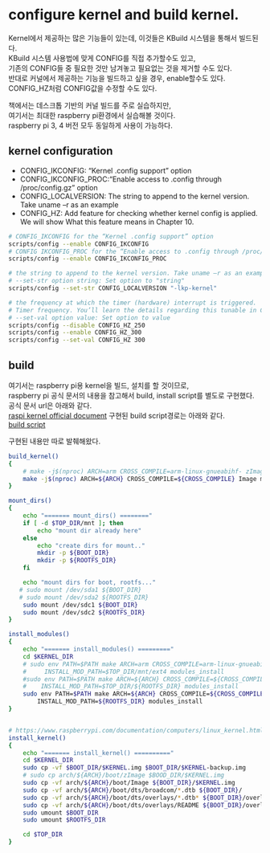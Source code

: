
# configure kernel and build kernel.
Kernel에서 제공하는 많은 기능들이 있는데, 이것들은 KBuild 시스템을 통해서 빌드된다.  
KBuild 시스템 사용법에 맞게 CONFIG를 직접 추가할수도 있고,  
기존의 CONFIG들 중 필요한 것만 남겨놓고 필요없는 것을 제거할 수도 있다.  
반대로 커널에서 제공하는 기능을 빌드하고 싶을 경우, enable할수도 있다.  
CONFIG_HZ처럼 CONFIG값을 수정할 수도 있다.  

책에서는 데스크톱 기반의 커널 빌드를 주로 실습하지만,  
여기서는 최대한 raspberry pi환경에서 실습해볼 것이다.  
raspberry pi 3, 4 버전 모두 동일하게 사용이 가능하다.  

## kernel configuration
 - CONFIG_IKCONFIG: “Kernel .config support” option
 - CONFIG_IKCONFIG_PROC:“Enable access to .config through /proc/config.gz” option
 - CONFIG_LOCALVERSION: The string to append to the kernel version. Take uname –r as an example
 - CONFIG_HZ: Add feature for checking whether kernel config is applied. 
            We will show What this feature means in Chapter 10.

~~~bash
# CONFIG_IKCONFIG for the “Kernel .config support” option
scripts/config --enable CONFIG_IKCONFIG
# CONFIG IKCONFIG_PROC for the “Enable access to .config through /proc/config.gz” option
scripts/config --enable CONFIG_IKCONFIG_PROC

# the string to append to the kernel version. Take uname –r as an example
# --set-str option string: Set option to "string"
scripts/config --set-str CONFIG_LOCALVERSION "-lkp-kernel"

# the frequency at which the timer (hardware) interrupt is triggered.
# Timer frequency. You’ll learn the details regarding this tunable in Chapter 10, The CPU Sched-uler – Part 1:
# --set-val option value: Set option to value
scripts/config --disable CONFIG_HZ_250
scripts/config --enable CONFIG_HZ_300
scripts/config --set-val CONFIG_HZ 300
~~~

## build
여기서는 raspberry pi용 kernel을 빌드, 설치를 할 것이므로,  
raspberry pi 공식 문서의 내용을 참고해서 build, install script를 별도로 구현했다.  
공식 문서 url은 아래와 같다.  
[raspi kernel official document](https://www.raspberrypi.com/documentation/computers/linux_kernel.html)
구현된 build script경로는 아래와 같다.  
[build script](../../build.sh)

구현된 내용만 따로 발췌해왔다.  

~~~bash
build_kernel()
{
    # make -j$(nproc) ARCH=arm CROSS_COMPILE=arm-linux-gnueabihf- zImage modules dtbs
    make -j$(nproc) ARCH=${ARCH} CROSS_COMPILE=${CROSS_COMPILE} Image modules dtbs
}

mount_dirs()
{
    echo "======= mount_dirs() ========"
    if [ -d $TOP_DIR/mnt ]; then
        echo "mount dir already here"
    else
        echo "create dirs for mount.."
        mkdir -p ${BOOT_DIR}
        mkdir -p ${ROOTFS_DIR}
    fi

    echo "mount dirs for boot, rootfs..."
   # sudo mount /dev/sda1 ${BOOT_DIR}
   # sudo mount /dev/sda2 ${ROOTFS_DIR}
    sudo mount /dev/sdc1 ${BOOT_DIR}
    sudo mount /dev/sdc2 ${ROOTFS_DIR}
}

install_modules()
{
    echo "======= install_modules() ========="
    cd $KERNEL_DIR
    # sudo env PATH=$PATH make ARCH=arm CROSS_COMPILE=arm-linux-gnueabihf- \
    #     INSTALL_MOD_PATH=$TOP_DIR/mnt/ext4 modules_install
    #sudo env PATH=$PATH make ARCH=${ARCH} CROSS_COMPILE=${CROSS_COMPILE} \
    #    INSTALL_MOD_PATH=$TOP_DIR/${ROOTFS_DIR} modules_install
    sudo env PATH=$PATH make ARCH=${ARCH} CROSS_COMPILE=${CROSS_COMPILE} \
        INSTALL_MOD_PATH=${ROOTFS_DIR} modules_install
}


# https://www.raspberrypi.com/documentation/computers/linux_kernel.html
install_kernel()
{
    echo "======= install_kernel() =========="
    cd $KERNEL_DIR
    sudo cp -vf $BOOT_DIR/$KERNEL.img $BOOT_DIR/$KERNEL-backup.img
    # sudo cp arch/${ARCH}/boot/zImage $BOOD_DIR/$KERNEL.img
    sudo cp -vf arch/${ARCH}/boot/Image ${BOOT_DIR}/$KERNEL.img
    sudo cp -vf arch/${ARCH}/boot/dts/broadcom/*.dtb ${BOOT_DIR}/
    sudo cp -vf arch/${ARCH}/boot/dts/overlays/*.dtb* ${BOOT_DIR}/overlays/
    sudo cp -vf arch/${ARCH}/boot/dts/overlays/README ${BOOT_DIR}/overlays/
    sudo umount $BOOT_DIR
    sudo umount $ROOTFS_DIR

    cd $TOP_DIR
}
~~~

